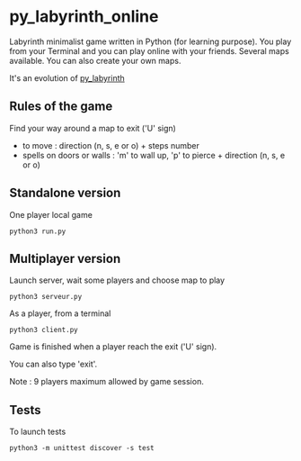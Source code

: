 # py_labyrinth_online

Labyrinth minimalist game written in Python (for learning purpose).
 You play from your Terminal and you can play online with your friends.
 Several maps available. You can also create your own maps.

It's an evolution of [py_labyrinth](https://github.com/dvdn/py_tinkering/tree/main/py_labyrinth)

## Rules of the game

Find your way around a map to exit ('U' sign)
- to move : direction (n, s, e or o) + steps number
- spells on doors or walls : 'm' to wall up, 'p' to pierce + direction (n, s, e or o)

## Standalone version
One player local game

    python3 run.py
    
## Multiplayer version

Launch server, wait some players and choose map to play

    python3 serveur.py
    
As a player, from a terminal
    
    python3 client.py
    
Game is finished when a player reach the exit ('U' sign).

You can also type 'exit'.

Note : 9 players maximum allowed by game session.

## Tests

To launch tests

    python3 -m unittest discover -s test 
    
